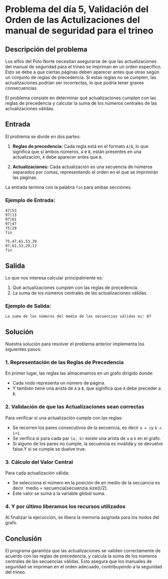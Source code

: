 
# Problema del día 5, Validación del Orden de las Actulizaciones del manual de seguridad para el trineo

## Descripción del problema

Los elfos del Polo Norte necesitan asegurarse de que las actualizaciones del manual de seguridad para el trineo se impriman en un orden específico. Esto se debe a que ciertas páginas deben aparecer antes que otras según un conjunto de reglas de precedencia. Si estas reglas no se cumplen, las actualizaciones podrían ser incorrectas, lo que podría tener graves consecuencias.

El problema consiste en determinar qué actualizaciones cumplen con las reglas de precedencia y calcular la suma de los números centrales de las actualizaciones válidas.

## Entrada

El problema se divide en dos partes:

1. **Reglas de precedencia:**
   Cada regla está en el formato `A|B`, lo que significa que si ambos números, `A` e `B`, están presentes en una actualización, `A` debe aparecer antes que `B`.

2. **Actualizaciones:**
   Cada actualización es una secuencia de números separados por comas, representando el orden en el que se imprimirán las páginas.

La entrada termina con la palabra `fin` para ambas secciones.

### Ejemplo de Entrada:

```
47|53
97|13
97|61
97|47
75|29
fin

75,47,61,53,29
97,61,53,29,13
fin
```

## Salida

Lo que nos interesa calcular principalmente es:

1. Qué actualizaciones cumplen con las reglas de precedencia.
2. La suma de los números centrales de las actualizaciones válidas.

### Ejemplo de Salida:

```
La suma de los números del medio de las secuencias válidas es: 87
```

## Solución

Nuestra solución para resolver el problema anterior implementa los siguientes pasos:

### 1. Representación de las Reglas de Precedencia

En primer lugar, las reglas las almacenamos en un grafo dirigido donde:
- Cada nodo representa un número de página.
- Y también tiene una arista de `A` a `B`, que significa que `A` debe preceder a `B`.

### 2. Validación de que las Actualizaciones sean correctas

Para verificar si una actualización cumple con las reglas:
- Se recorren los pares consecutivos de la secuencia, es decir `a = i`y `b = ì+1`.
- Se verifica si para cada par `(a, b)` existe una arista de `a` a `b` en el grafo.
- Si alguno de los pares no cumple, la secuencia es inválida y se devuelve false.Y si se cumple se duelve true.

### 3. Cálculo del Valor Central

Para cada actualización válida:
- Se selecciona el número en la posición de en medio de la secuancia es decir `medio = secuencia[secuenzia.size()/2].
- Este valor se suma a la variable global suma.

### 4. Y por último liberamos los recursos utilizados

Al finalizar la ejecucción, se libera la memoria asignada para los nodos del grafo.


## Conclusión

El programa garantiza que las actualizaciones se validen correctamente de acuerdo con las reglas de precedencia, y calcula la suma de los números centrales de las secuencias válidas. Esto asegura que los manuales de seguridad se impriman en el orden adecuado, contribuyendo a la seguridad del trineo.

